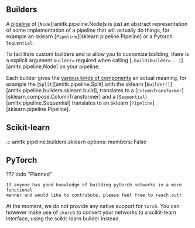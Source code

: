 ## Builders
A [pipeline](site:reference/pipelines/pipeline.md) of [`Node`][amltk.pipeline.Node]s
is just an abstract representation of some implementation of a pipeline that will actually do
things, for example an sklearn [`Pipeline`][sklearn.pipeline.Pipeline] or a
Pytorch `Sequential`.

To facilitate custom builders and to allow you to customize building,
there is a explicit argument `builder=` required when
calling [`.build(builder=...)`][amltk.pipeline.Node] on your pipeline.

Each builder gives the [various kinds of components](site:reference/pipelines/components.md)
an actual meaning, for example the [`Split`][amltk.pipeline.Split] with
the sklearn [`builder()`][amltk.pipeline.builders.sklearn.build],
translates to a [`ColumnTransformer`][sklearn.compose.ColumnTransformer] and
a [`Sequential`][amltk.pipeline.Sequential] translates to an sklearn
[`Pipeline`][sklearn.pipeline.Pipeline].


## Scikit-learn

::: amltk.pipeline.builders.sklearn
    options:
        members: False

## PyTorch
??? todo "Planned"

    If anyone has good knowledge of building pytorch networks in a more functional
    manner and would like to contribute, please feel free to reach out!

At the moment, we do not provide any native support for `torch`. You can
however make use of `skorch` to convert your networks to a scikit-learn interface,
using the scikit-learn builder instead.
